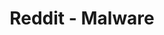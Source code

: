 ---
title: Reddit - Malware
description: A place for malware reports and information. 
url: https://www.reddit.com/r/Malware/
image:
    # url: '/assets/images/cafe.png'
    # alt: 'Cafe'
tags: ['community', 'forum', 'malware']
pubDate: 2023-11-18
draft: false
---